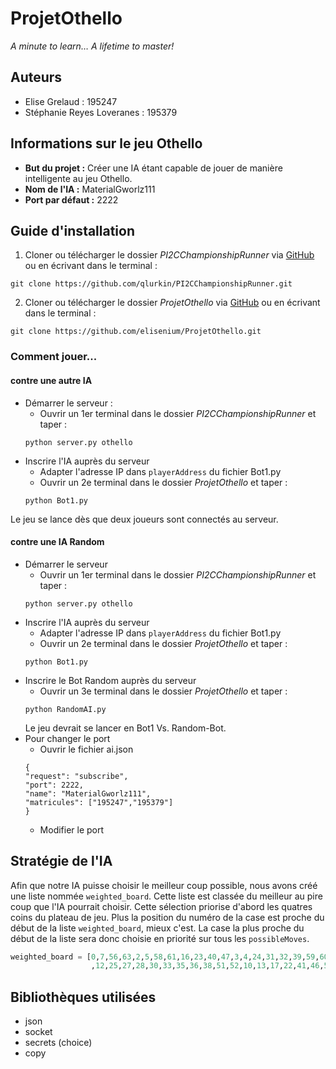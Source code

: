 # ProjetOthello

_A minute to learn… A lifetime to master!_

## Auteurs

- Elise Grelaud : 195247
- Stéphanie Reyes Loveranes : 195379

## Informations sur le jeu Othello

- __But du projet :__ Créer une IA étant capable de jouer de manière intelligente au jeu Othello.
- __Nom de l'IA :__ MaterialGworlz111
- __Port par défaut :__ 2222

## Guide d'installation

1. Cloner ou télécharger le dossier _PI2CChampionshipRunner_ via [GitHub](https://github.com/qlurkin/PI2CChampionshipRunner.git) ou en écrivant dans le terminal :

```shell
git clone https://github.com/qlurkin/PI2CChampionshipRunner.git
```

2. Cloner ou télécharger le dossier _ProjetOthello_ via [GitHub](https://github.com/elisenium/ProjetOthello.git) ou en écrivant dans le terminal :

```shell
git clone https://github.com/elisenium/ProjetOthello.git
```

### Comment jouer...

#### contre une autre IA

- Démarrer le serveur :
    - Ouvrir un 1er terminal dans le dossier _PI2CChampionshipRunner_ et taper :
    ```shell
    python server.py othello
    ```
- Inscrire l'IA auprès du serveur
    - Adapter l'adresse IP dans `playerAddress` du fichier Bot1.py
    - Ouvrir un 2e terminal dans le dossier _ProjetOthello_ et taper :
    ```shell
    python Bot1.py
    ```
Le jeu se lance dès que deux joueurs sont connectés au serveur.

#### contre une IA Random
- Démarrer le serveur
    - Ouvrir un 1er terminal dans le dossier _PI2CChampionshipRunner_ et taper :
    ```shell
    python server.py othello
    ```
- Inscrire l'IA auprès du serveur
    - Adapter l'adresse IP dans `playerAddress` du fichier Bot1.py
    - Ouvrir un 2e terminal dans le dossier _ProjetOthello_ et taper :
    ```shell
    python Bot1.py
    ```
- Inscrire le Bot Random auprès du serveur
    - Ouvrir un 3e terminal dans le dossier _ProjetOthello_ et taper :
    ```shell
    python RandomAI.py
    ```
    Le jeu devrait se lancer en Bot1 Vs. Random-Bot.
- Pour changer le port
    - Ouvrir le fichier ai.json
    ```shell
    {
    "request": "subscribe",
    "port": 2222,
    "name": "MaterialGworlz111",
    "matricules": ["195247","195379"]
    }
    ```
    - Modifier le port

## Stratégie de l'IA

Afin que notre IA puisse choisir le meilleur coup possible, nous avons créé une liste nommée `weighted_board`. Cette liste est classée du meilleur au pire coup que l'IA pourrait choisir. Cette sélection priorise d'abord les quatres coins du plateau de jeu. Plus la position du numéro de la case est proche du début de la liste `weighted_board`, mieux c'est. La case la plus proche du début de la liste sera donc choisie en priorité sur tous les `possibleMoves`.

```python
weighted_board = [0,7,56,63,2,5,58,61,16,23,40,47,3,4,24,31,32,39,59,60,18,21,42,45,19,20,26,29,34,37,43,44,11
                  ,12,25,27,28,30,33,35,36,38,51,52,10,13,17,22,41,46,50,53,1,6,8,15,48,55,57,62,9,14,49,54]
```

## Bibliothèques utilisées
- json
- socket
- secrets (choice)
- copy